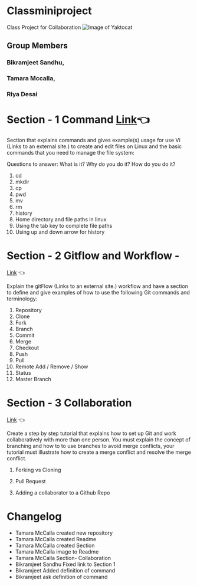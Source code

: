 # Classminiproject
Class Project for Collaboration
![Image of Yaktocat](https://octodex.github.com/images/filmtocat.png)
## Group Members
### Bikramjeet Sandhu,
### Tamara Mccalla,
### Riya Desai

# Section - 1 Command [Link](https://github.com/tmccalla777/RBTminiproject--Fall-2019/blob/master/viCommands.md):point_left:

Section that explains commands and gives example(s) usage for use Vi (Links to an external site.) to create and edit files on Linux and the basic commands that you need to manage the file system:

Questions to answer: What is it? Why do you do it? How do you do it?

1. cd
2. mkdir
3. cp
4. pwd
5. mv
6. rm
7. history
8. Home directory and file paths in linux
9. Using the tab key to complete file paths
10. Using up and down arrow for history

# Section - 2 Gitflow and Workflow -
[Link](https://github.com/tmccalla777/RBTminiproject--Fall-2019/blob/master/Section%20-%202%20Gitflow%20and%20Workflow.md) :point_left:

Explain the gitFlow (Links to an external site.) workflow and have a section to define and give examples of how to use the following Git commands and terminology:

1. Repository
2. Clone
3. Fork
4. Branch
5. Commit
6. Merge
7. Checkout
8. Push
9. Pull
10. Remote Add / Remove / Show
11. Status
12. Master Branch

# Section - 3 Collaboration
[Link](https://github.com/tmccalla777/RBTminiproject--Fall-2019/blob/master/collaboration.md) :point_left:

Create a step by step tutorial that explains how to set up Git and work collaboratively with more than one person.  You must explain the concept of branching and how to to use branches to avoid merge conflicts, your tutorial must illustrate how to create a merge conflict and resolve the merge conflict.   

1. Forking vs Cloning

2. Pull Request

3.  Adding a collaborator to a Github Repo


# Changelog
- Tamara McCalla created new repository
- Tamara McCalla created Readme
- Tamara McCalla created Section
- Tamara McCalla image to Readme
- Tamara McCalla Section- Collaboration
- Bikramjeet Sandhu Fixed link to Section 1
- Bikramjeet Added definition of command
- Bikramjeet ask definition of command
